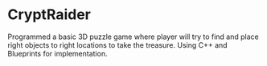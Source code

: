 # CryptRaider
 
Programmed a basic 3D puzzle game where
player will try to find and place right objects to right locations to
take the treasure. Using C++ and Blueprints for implementation.
